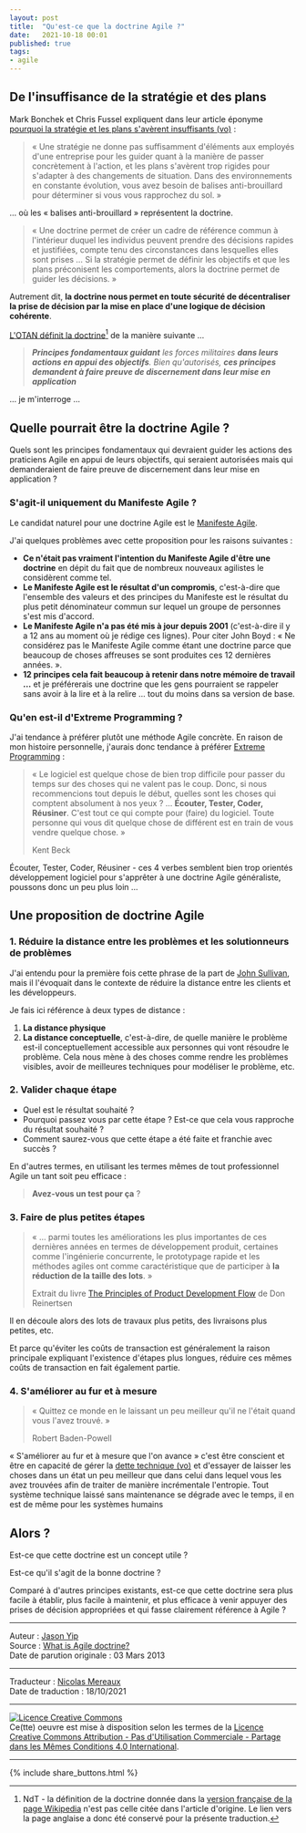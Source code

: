 ```yaml
---
layout: post
title:  "Qu'est-ce que la doctrine Agile ?"
date:   2021-10-18 00:01
published: true
tags:
- agile
---
```


## De l'insuffisance de la stratégie et des plans

Mark Bonchek et Chris Fussel expliquent dans leur article éponyme [pourquoi la stratégie et les plans s'avèrent insuffisants (vo)](http://blogs.hbr.org/cs/2013/02/use_doctrine_to_pierce_the_f.html) :

> « Une stratégie ne donne pas suffisamment d'éléments aux employés d'une entreprise pour les guider quant à la manière de passer concrètement à l'action, et les plans s'avèrent trop rigides pour s'adapter à des changements de situation. Dans des environnements en constante évolution, vous avez besoin de balises anti-brouillard pour déterminer si vous vous rapprochez du sol. »

… où les « balises anti-brouillard » représentent la doctrine.

> « Une doctrine permet de créer un cadre de référence commun à l'intérieur duquel les individus peuvent prendre des décisions rapides et justifiées, compte tenu des circonstances dans lesquelles elles sont prises … Si la stratégie permet de définir les objectifs et que les plans préconisent les comportements, alors la doctrine permet de guider les décisions. »

Autrement dit, **la doctrine nous permet en toute sécurité de décentraliser la prise de décision par la mise en place d'une logique de décision cohérente**.

[L'OTAN définit la doctrine](https://en.wikipedia.org/wiki/Military_doctrine#Defining_doctrine)[^1] de la manière suivante …

> _**Principes fondamentaux guidant** les forces militaires **dans leurs actions en appui des objectifs**. Bien qu'autorisés, **ces principes demandent à faire preuve de discernement dans leur mise en application**_  

… je m'interroge …

## Quelle pourrait être la doctrine Agile ?

Quels sont les principes fondamentaux qui devraient guider les actions des praticiens Agile en appui de leurs objectifs, qui seraient autorisées mais qui demanderaient de faire preuve de discernement dans leur mise en application ?

### S'agit-il uniquement du Manifeste Agile ?

Le candidat naturel pour une doctrine Agile est le [Manifeste Agile](http://agilemanifesto.org/iso/fr/manifesto.html).   

J'ai quelques problèmes avec cette proposition pour les raisons suivantes :

- **Ce n'était pas vraiment l'intention du Manifeste Agile d'être une doctrine** en dépit du fait que de nombreux nouveaux agilistes le considèrent comme tel.
- **Le Manifeste Agile est le résultat d'un compromis**, c'est-à-dire que l'ensemble des valeurs et des principes du Manifeste est le résultat du plus petit dénominateur commun sur lequel un groupe de personnes s'est mis d'accord.
- **Le Manifeste Agile n'a pas été mis à jour depuis 2001** (c'est-à-dire il y a 12 ans au moment où je rédige ces lignes). Pour citer John Boyd : « Ne considérez pas le Manifeste Agile comme étant une doctrine parce que beaucoup de choses affreuses se sont produites ces 12 dernières années. ».
- **12 principes cela fait beaucoup à retenir dans notre mémoire de travail …** et je préférerais une doctrine que les gens pourraient se rappeler sans avoir à la lire et à la relire … tout du moins dans sa version de base.

### Qu'en est-il d'Extreme Programming ?

J'ai tendance à préférer plutôt une méthode Agile concrète. En raison de mon histoire personnelle, j'aurais donc tendance à préférer [Extreme Programming](http://jchyip.blogspot.com.au/2011/05/listen-test-code-refactor-learn-target.html) :

> « Le logiciel est quelque chose de bien trop difficile pour passer du temps sur des choses qui ne valent pas le coup. Donc, si nous recommencions tout depuis le début, quelles sont les choses qui comptent absolument à nos yeux ? … **Écouter, Tester, Coder, Réusiner**. C'est tout ce qui compte pour (faire) du logiciel. Toute personne qui vous dit quelque chose de différent est en train de vous vendre quelque chose. »
>
> Kent Beck

Écouter, Tester, Coder, Réusiner - ces 4 verbes semblent bien trop orientés développement logiciel pour s'apprêter à une doctrine Agile généraliste, poussons donc un peu plus loin …

## Une proposition de doctrine Agile

### 1. Réduire la distance entre les problèmes et les solutionneurs de problèmes

J'ai entendu pour la première fois cette phrase de la part de [John Sullivan](http://www.linkedin.com/profile/view?id=8685792), mais il l'évoquait dans le contexte de réduire la distance entre les clients et les développeurs.

Je fais ici référence à deux types de distance :

1. **La distance physique**
2. **La distance conceptuelle**, c'est-à-dire, de quelle manière le problème est-il conceptuellement accessible aux personnes qui vont résoudre le problème. Cela nous mène à des choses comme rendre les problèmes visibles, avoir de meilleures techniques pour modéliser le problème, etc.

### 2. Valider chaque étape

- Quel est le résultat souhaité ?
- Pourquoi passez vous par cette étape ? Est-ce que cela vous rapproche du résultat souhaité ?
- Comment saurez-vous que cette étape a été faite et franchie avec succès ?

En d'autres termes, en utilisant les termes mêmes de tout professionnel Agile un tant soit peu efficace :

> **Avez-vous un test pour ça** ?

### 3. Faire de plus petites étapes

> « … parmi toutes les améliorations les plus importantes de ces dernières années en termes de développement produit, certaines comme l'ingénierie concurrente, le prototypage rapide et les méthodes agiles ont comme caractéristique que de participer à **la réduction de la taille des lots**. »
>
> Extrait du livre [The Principles of Product Development Flow](http://www.amazon.com/gp/product/B007TKU0O0/ref=as_li_ss_tl?ie=UTF8&camp=1789&creative=390957&creativeASIN=B007TKU0O0&linkCode=as2&tag=youdthinwitha-20) de Don Reinertsen

Il en découle alors des lots de travaux plus petits, des livraisons plus petites, etc.

Et parce qu'éviter les coûts de transaction est généralement la raison principale expliquant l'existence d'étapes plus longues, réduire ces mêmes coûts de transaction en fait également partie.

### 4. S'améliorer au fur et à mesure

> « Quittez ce monde en le laissant un peu meilleur qu'il ne l'était quand vous l'avez trouvé. »
>
> Robert Baden-Powell   

« S'améliorer au fur et à mesure que l'on avance » c'est être conscient et être en capacité de gérer la [dette technique (vo)](http://martinfowler.com/bliki/TechnicalDebt.html) et d'essayer de laisser les choses dans un état un peu meilleur que dans celui dans lequel vous les avez trouvées afin de traiter de manière incrémentale l'entropie. Tout système technique laissé sans maintenance se dégrade avec le temps, il en est de même pour les systèmes humains

## Alors ?

Est-ce que cette doctrine est un concept utile ?

Est-ce qu'il s'agit de la bonne doctrine ?

Comparé à d'autres principes existants, est-ce que cette doctrine sera plus facile à établir, plus facile à maintenir, et plus efficace à venir appuyer des prises de décision appropriées et qui fasse clairement référence à Agile ?

[^1]: NdT - la définition de la doctrine donnée dans la [version française de la page Wikipedia](https://fr.wikipedia.org/wiki/Doctrine_militaire) n'est pas celle citée dans l'article d'origine. Le lien vers la page anglaise a donc été conservé pour la présente traduction.

---
Auteur : [Jason Yip](https://jchyip.medium.com/about)  
Source : [What is Agile doctrine?](http://jchyip.blogspot.com/2013/03/what-is-agile-doctrine.html)  
Date de parution originale : 03 Mars 2013  

---
Traducteur : [Nicolas Mereaux](http://www.les-traducteurs-agiles.org/traducteurs/)  
Date de traduction : 18/10/2021  

---

<a rel="license" href="http://creativecommons.org/licenses/by-nc-sa/4.0/"><img alt="Licence Creative Commons" style="border-width:0" src="http://i.creativecommons.org/l/by-nc-sa/4.0/88x31.png" /></a><br />Ce(tte) oeuvre est mise à disposition selon les termes de la <a rel="license" href="http://creativecommons.org/licenses/by-nc-sa/4.0/">Licence Creative Commons Attribution - Pas d'Utilisation Commerciale - Partage dans les Mêmes Conditions 4.0 International</a>.

---

{% include share_buttons.html %}

